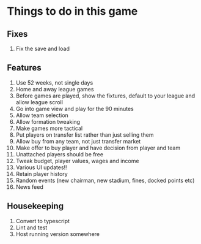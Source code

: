 # Things to do in this game

## Fixes
1. Fix the save and load

## Features
1. Use 52 weeks, not single days
2. Home and away league games
3. Before games are played, show the fixtures, default to your league and allow league scroll
4. Go into game view and play for the 90 minutes
5. Allow team selection
6. Allow formation tweaking
7. Make games more tactical
8. Put players on transfer list rather than just selling them
9. Allow buy from any team, not just transfer market
10. Make offer to buy player and have decision from player and team
11. Unattached players should be free
12. Tweak budget, player values, wages and income
13. Various UI updates!!
14. Retain player history
15. Random events (new chairman, new stadium, fines, docked points etc)
16. News feed

## Housekeeping
1. Convert to typescript
2. Lint and test
3. Host running version somewhere
